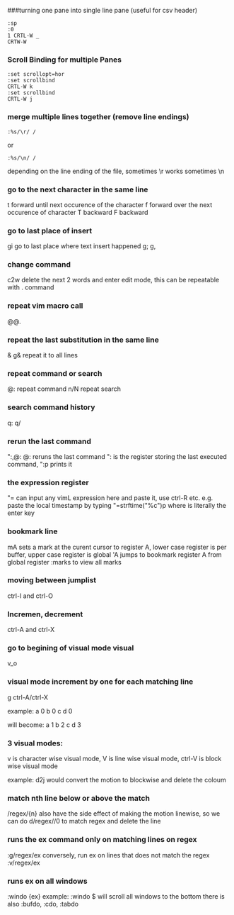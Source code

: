 ###turning one pane into single line pane (useful for csv header)
```
:sp
:0
1 CRTL-W _
CRTW-W
```

### Scroll Binding for multiple Panes
```
:set scrollopt=hor
:set scrollbind
CRTL-W k
:set scrollbind
CRTL-W j
```

### merge multiple lines together (remove line endings)
```
:%s/\r/ /
```

or

```
:%s/\n/ /
```

depending on the line ending of the file, sometimes \r works sometimes \n

### go to the next character in the same line
t<char> forward until next occurence of the character
f<char> forward over the next occurence of character
T<char> backward
F<char> backward

### go to last place of insert
gi go to last place where text insert happened
g;
g,

### change command
c2w delete the next 2 words and enter edit mode, this can be repeatable with . command

### repeat vim macro call
@@.

### repeat the last substitution in the same line
&
g& repeat it to all lines

### repeat command or search
@: repeat command
n/N repeat search

### search command history
q:
q/

### rerun the last command
":,@:
@: reruns the last command
": is the register storing the last executed command, ":p prints it

### the expression register
"=
can input any vimL expression here and paste it, use ctrl-R etc. e.g. paste the local timestamp by typing "=strftime("%c")<cr>p where <cr> is literally the enter key

### bookmark line
mA sets a mark at the curent cursor to register A, lower case register is per buffer, upper case register is global
'A jumps to bookmark register A from global register
:marks to view all marks

### moving between jumplist
ctrl-I and ctrl-O

### Incremen, decrement
ctrl-A and ctrl-X

### go to begining of visual mode visual
v_o

### visual mode increment by one for each matching line
g ctrl-A/ctrl-X

example:
a 0
b 0
c
d 0

will become:
a 1
b 2
c
d 3

### 3 visual modes:
v is character wise visual mode, V is line wise visual mode, ctrl-V is block wise visual mode

example: d<c-V>2j would convert the motion to blockwise and delete the coloum 

### match nth line below or above the match
/regex/{n}
also have the side effect of making the motion linewise, so we can do d/regex//0 to match regex and delete the line

### runs the ex command only on matching lines on regex
:g/regex/ex
conversely, run ex on lines that does not match the regex
:v/regex/ex

### runs ex on all windows
:windo {ex}
example: :windo $ will scroll all windows to the bottom
there is also :bufdo, :cdo, :tabdo



